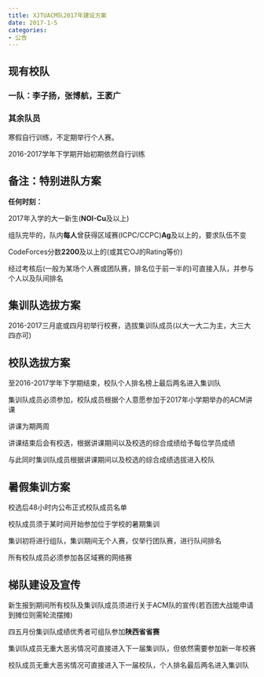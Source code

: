 ```yaml
---
title: XJTUACM队2017年建设方案
date: 2017-1-5
categories:
- 公告
---
```


## 现有校队

### 一队：李子扬，张博航，王袤广

### 其余队员

寒假自行训练，不定期举行个人赛。

2016-2017学年下学期开始初期依然自行训练

## 备注：特别进队方案

**任何时刻：**

2017年入学的大一新生(**NOI-Cu**及以上)

组队完毕的，队内**每人**曾获得区域赛(ICPC/CCPC)**Ag**及以上的，要求队伍不变

CodeForces分数**2200**及以上的(或其它OJ的Rating等价)

经过考核后(一般为某场个人赛或团队赛，排名位于前一半的)可直接入队，并参与个人以及队间排名

## 集训队选拔方案

2016-2017三月底或四月初举行校赛，选拔集训队成员(以大一大二为主，大三大四亦可)

## 校队选拔方案

至2016-2017学年下学期结束，校队个人排名榜上最后两名进入集训队

集训队成员必须参加，校队成员根据个人意愿参加于2017年小学期举办的ACM讲课

讲课为期两周

讲课结束后会有校选，根据讲课期间以及校选的综合成绩给予每位学员成绩

与此同时集训队成员根据讲课期间以及校选的综合成绩选拔进入校队

## 暑假集训方案

校选后48小时内公布正式校队成员名单

校队成员须于某时间开始参加位于学校的暑期集训

集训初将进行组队，集训期间无个人赛，仅举行团队赛，进行队间排名

所有校队成员必须参加各区域赛的网络赛

## 梯队建设及宣传

新生报到期间所有校队及集训队成员须进行关于ACM队的宣传(若百团大战能申请到摊位则需轮流摆摊)

四五月份集训队成绩优秀者可组队参加**陕西省省赛**

集训队成员无重大恶劣情况可直接进入下一届集训队，但依然需要参加新一年校赛

校队成员无重大恶劣情况可直接进入下一届校队，个人排名最后两名进入集训队